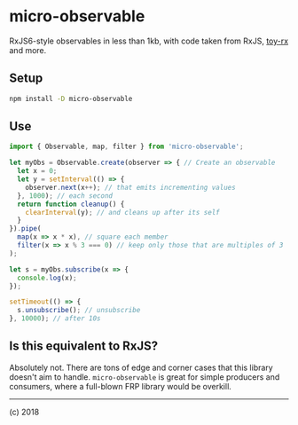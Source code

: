 # micro-observable

RxJS6-style observables in less than 1kb, with code taken from RxJS, [toy-rx](https://github.com/staltz/toy-rx) and more.

## Setup

```sh
npm install -D micro-observable
```

## Use

```ts
import { Observable, map, filter } from 'micro-observable';

let myObs = Observable.create(observer => { // Create an observable
  let x = 0;
  let y = setInterval(() => {
    observer.next(x++); // that emits incrementing values
  }, 1000); // each second
  return function cleanup() {
    clearInterval(y); // and cleans up after its self
  }
}).pipe(
  map(x => x * x), // square each member
  filter(x => x % 3 === 0) // keep only those that are multiples of 3
);

let s = myObs.subscribe(x => {
  console.log(x);
});

setTimeout(() => {
  s.unsubscribe(); // unsubscribe
}, 10000); // after 10s
```

## Is this equivalent to RxJS?

Absolutely not. There are tons of edge and corner cases that this library doesn't aim to handle. `micro-observable` is great for simple producers and consumers, where a full-blown FRP library would be overkill.

---
(c) 2018